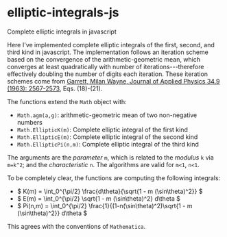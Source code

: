 # elliptic-integrals-js
Complete elliptic integrals in javascript

Here I've implemented complete elliptic integrals of the first, second, and third kind in javascript.
The implementation follows an iteration scheme based on the convergence of the arithmetic-geometric mean, which converges at least quadratically with number of iterations---therefore effectively doubling the number of digits each iteration.
These iteration schemes come from [Garrett, Milan Wayne, Journal of Applied Physics 34.9 (1963): 2567-2573](http://dx.doi.org/10.1063/1.1729771), Eqs. (18)-(21).

The functions extend the `Math` object with:
* `Math.agm(a,g)`: arithmetic-geometric mean of two non-negative numbers
* `Math.EllipticK(m)`: Complete elliptic integral of the first kind
* `Math.EllipticE(m)`: Complete elliptic integral of the second kind
* `Math.EllipticPi(n,m)`: Complete elliptic integral of the third kind

The arguments are the *parameter* `m`, which is related to the *modulus* `k` via `m=k^2`; and the *characteristic* `n`.
The algorithms are valid for `m<1`, `n<1`.

To be completely clear, the functions are computing the following integrals:
* $ K(m) = \int_0^{\pi/2} \frac{d\theta}{\sqrt{1 - m (\sin\theta)^2}} $
* $ E(m) = \int_0^{\pi/2} \sqrt{1 - m (\sin\theta)^2} d\theta $
* $ Pi(n,m) = \int_0^{\pi/2} \frac{1}{(1-n(\sin\theta)^2)\sqrt{1 - m (\sin\theta)^2}} d\theta $

This agrees with the conventions of `Mathematica`.

